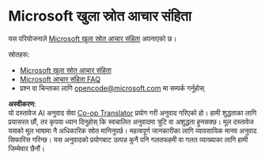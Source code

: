 <!--
CO_OP_TRANSLATOR_METADATA:
{
  "original_hash": "c06b12caf3c901eb3156e3dd5b0aea56",
  "translation_date": "2025-07-12T06:55:12+00:00",
  "source_file": "CODE_OF_CONDUCT.md",
  "language_code": "ne"
}
-->
# Microsoft खुला स्रोत आचार संहिता

यस परियोजनाले [Microsoft खुला स्रोत आचार संहिता](https://opensource.microsoft.com/codeofconduct/) अपनाएको छ।

स्रोतहरू:

- [Microsoft खुला स्रोत आचार संहिता](https://opensource.microsoft.com/codeofconduct/)
- [Microsoft आचार संहिता FAQ](https://opensource.microsoft.com/codeofconduct/faq/)
- प्रश्न वा चिन्ताका लागि [opencode@microsoft.com](mailto:opencode@microsoft.com) मा सम्पर्क गर्नुहोस्

**अस्वीकरण**:  
यो दस्तावेज AI अनुवाद सेवा [Co-op Translator](https://github.com/Azure/co-op-translator) प्रयोग गरी अनुवाद गरिएको हो। हामी शुद्धताका लागि प्रयासरत छौं, तर कृपया ध्यान दिनुहोस् कि स्वचालित अनुवादमा त्रुटि वा अशुद्धता हुनसक्छ। मूल दस्तावेज यसको मूल भाषामा नै अधिकारिक स्रोत मानिनुपर्छ। महत्वपूर्ण जानकारीका लागि व्यावसायिक मानव अनुवाद सिफारिस गरिन्छ। यस अनुवादको प्रयोगबाट उत्पन्न कुनै पनि गलतफहमी वा गलत व्याख्याका लागि हामी जिम्मेवार छैनौं।